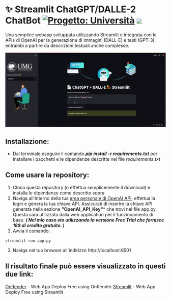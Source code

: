 # ✨ Streamlit ChatGPT/DALLE-2 ChatBot [![Progetto: Università](https://www.repostatus.org/badges/latest/active.svg)](https://www.repostatus.org/#active) [![](https://img.shields.io/badge/Mario-Focaccio-dkgreen.svg?colorB=ff0000)](https://github.com/focacciomario/LM_Tesina_Sperimentazione_Chatbot)

Una semplice webapp sviluppata utilizzando Streamlit e integrata con le APIs di OpenAI per la generazione di immagini (DALL-E) e testi (GPT-3), entrambi a partire da descrizioni testuali anche complesse. 

![demo_txt](https://github.com/focacciomario/LM_Tesina_Sperimentazione_Chatbot/blob/main/static/screen_recording.gif)



## Installazione:
* Dal terminale eseguire il comando ***pip install -r requirements.txt*** per installare i pacchetti e le dipendenze descritte nel file *requirements.txt* 

## Come usare la repository:
1. Clona questa repository (o effettua semplicemente il download) e installa le dipendenze come descritto sopra
2. Naviga all'interno della tua [area personale di OpenAI API](https://beta.openai.com/account/api-keys), effettua la login e genera la tua chiave API. Assicurati di inserire la chiave API generata nella sezione **"OpenAI_API_Key"*** che trovi nel file app.py. Questa sarà utilizzata dalla web application per il funzionamento di base.
***( Nel mio caso sto utilizzando la versione Free Trial che fornisce 18$ di credito gratuito. )***
2. Avvia il comando: 
```
streamlit run app.py
```
3. Naviga nel tuo browser all'indirizzo http://localhost:8501


## Il risultato finale può essere visualizzato in questi due link: 
[OnRender](https://streamlit-gpt3-walle-chatbot.onrender.com/) - Web App Deploy Free using OnRender
[Streamlit](https://focacciomario-lm-tesina-sperimentazione-chatbot-app-70f0r2.streamlit.app/) - Web App Deploy Free using Streamlit

